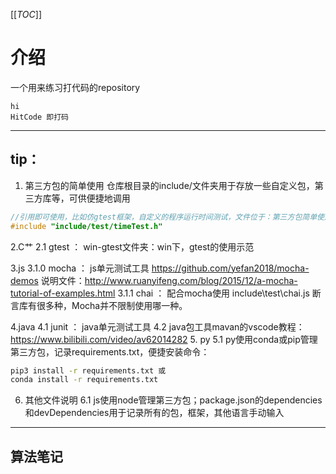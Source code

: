[[_TOC_]]

# 介绍
一个用来练习打代码的repository
```
hi
HitCode 即打码
```
***
## tip：
1. 第三方包的简单使用
 仓库根目录的include/文件夹用于存放一些自定义包，第三方库等，可供便捷地调用
```c++
//引用即可使用，比如仿gtest框架，自定义的程序运行时间测试，文件位于：第三方包简单使用/timeTest.cpp，代码如下：
#include "include/test/timeTest.h"
```

2.C艹
 2.1 gtest ：
  win-gtest文件夹：win下，gtest的使用示范
 
3.js
 3.1.0  mocha ：
 js单元测试工具
 https://github.com/yefan2018/mocha-demos
 说明文件：http://www.ruanyifeng.com/blog/2015/12/a-mocha-tutorial-of-examples.html
 3.1.1 chai ：
 配合mocha使用
 include\test\chai.js
 断言库有很多种，Mocha并不限制使用哪一种。
 
4.java 
 4.1 junit ：
 java单元测试工具
 4.2 java包工具mavan的vscode教程：https://www.bilibili.com/video/av62014282
5. py
 5.1 py使用conda或pip管理第三方包，记录requirements.txt，便捷安装命令：
 ```bash
 pip3 install -r requirements.txt 或 
 conda install -r requirements.txt
 ```
6. 其他文件说明
   6.1 js使用node管理第三方包；package.json的dependencies和devDependencies用于记录所有的包，框架，其他语言手动输入
   
 
***
## 算法笔记





